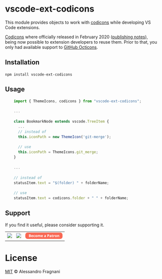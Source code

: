 # vscode-ext-codicons

This module provides objects to work with [codicons](https://microsoft.github.io/vscode-codicons/dist/codicon.html) while developing VS Code extensions.

[Codicons]() where officially released in February 2020 ([publishing notes](https://code.visualstudio.com/updates/v1_42#_extension-authoring)), being now possible to extension developers to reuse them. Prior to that, you only had available support to [GitHub Octicons](https://primer.style/octicons/).

## Installation

`npm install vscode-ext-codicons`

## Usage

```ts
    import { ThemeIcons, codicons } from "vscode-ext-codicons";

    ...

    class BookmarkNode extends vscode.TreeItem {
      ...
      // instead of
      this.iconPath = new ThemeIcon('git-merge');

      // use
      this.iconPath = ThemeIcons.git_merge;
    }

    ...

    // instead of
    statusItem.text = "$(folder) " + folderName; 

    // use
    statusItem.text = codicons.folder + " " + folderName; 
```

## Support

If you find it useful, please consider supporting it.

<table align="center" width="60%" border="0">
  <tr>
    <td>
      <a title="Paypal" href="https://www.paypal.com/cgi-bin/webscr?cmd=_donations&business=EP57F3B6FXKTU&lc=US&item_name=Alessandro%20Fragnani&item_number=vscode%20extensions&currency_code=USD&bn=PP%2dDonationsBF%3abtn_donate_SM%2egif%3aNonHosted"><img src="https://www.paypalobjects.com/en_US/i/btn/btn_donate_SM.gif"/></a>
    </td>
    <td>
      <a title="Paypal" href="https://www.paypal.com/cgi-bin/webscr?cmd=_donations&business=EP57F3B6FXKTU&lc=BR&item_name=Alessandro%20Fragnani&item_number=vscode%20extensions&currency_code=BRL&bn=PP%2dDonationsBF%3abtn_donate_SM%2egif%3aNonHosted"><img src="https://www.paypalobjects.com/pt_BR/i/btn/btn_donate_SM.gif"/></a>
    </td>
    <td>
      <a title="Patreon" href="https://www.patreon.com/alefragnani"><img src="https://raw.githubusercontent.com/alefragnani/oss-resources/master/images/button-become-a-patron-rounded-small.png"/></a>
    </td>
  </tr>
</table>

# License

[MIT](LICENSE.md) &copy; Alessandro Fragnani